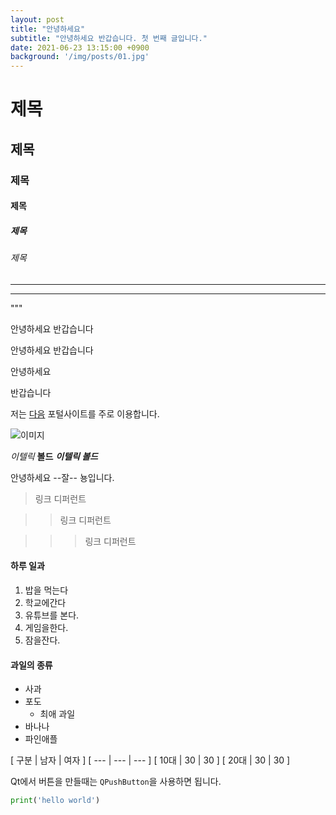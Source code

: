 ```yaml
---
layout: post
title: "안녕하세요"
subtitle: "안녕하세요 반갑습니다. 첫 번째 글입니다."
date: 2021-06-23 13:15:00 +0900
background: '/img/posts/01.jpg'
---
```

# 제목

## 제목

### 제목

#### 제목

##### 제목

###### 제목

---

***

"""

안녕하세요 반갑습니다

안녕하세요
반갑습니다

안녕하세요

반갑습니다

저는 [다음](http://daum.net) 포털사이트를 주로 이용합니다.

![이미지](https://img1.daumcdn.net/thumb/R720x0.q80/?scode=mtistory2&fname=http%3A%2F%2Fcfile7.uf.tistory.com%2Fimage%2F24283C3858F778CA2EFABE)



*이텔릭* **볼드** ***이텔릭 볼드***

안녕하세요 --잘-- 뇽입니다.

> 링크 디퍼런트

>> 링크 디퍼런트

>>> 링크 디퍼런트

#### 하루 일과

1. 밥을 먹는다
1. 학교에간다
1. 유튜브를 본다.
1. 게임을한다.
1. 잠을잔다.

#### 과일의 종류

- 사과
- 포도
  - 최애 과일
- 바나나
- 파인애플

[ 구분 | 남자 | 여자 ]
[ --- | --- | --- ]
[ 10대 | 30 | 30 ]
[ 20대 | 30 | 30 ]

Qt에서 버튼을 만들때는 `QPushButton`을 사용하면 됩니다.

```python
print('hello world')
```




